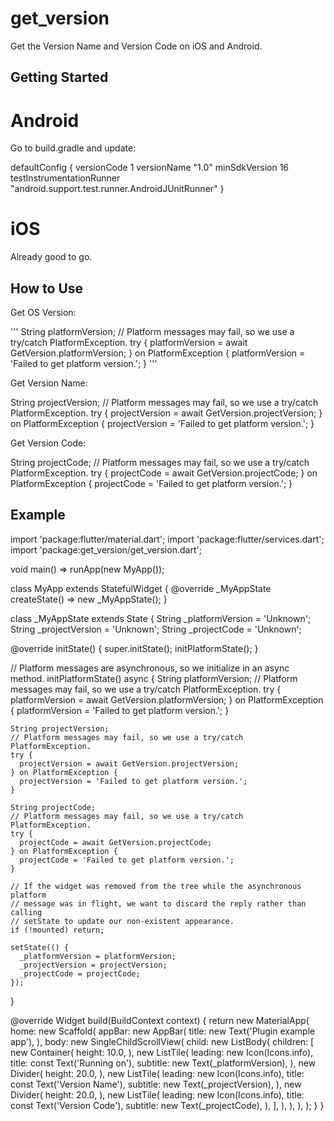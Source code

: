 # get_version

Get the Version Name and Version Code on iOS and Android.

## Getting Started

# Android

Go to build.gradle and update:

 defaultConfig {
        versionCode 1
        versionName "1.0"
        minSdkVersion 16
        testInstrumentationRunner "android.support.test.runner.AndroidJUnitRunner"
    }

# iOS

Already good to go.

## How to Use

Get OS Version:

'''
String platformVersion;
    // Platform messages may fail, so we use a try/catch PlatformException.
    try {
      platformVersion = await GetVersion.platformVersion;
    } on PlatformException {
      platformVersion = 'Failed to get platform version.';
    }
'''

Get Version Name:

String projectVersion;
    // Platform messages may fail, so we use a try/catch PlatformException.
    try {
      projectVersion = await GetVersion.projectVersion;
    } on PlatformException {
      projectVersion = 'Failed to get platform version.';
    }

Get Version Code:

 String projectCode;
    // Platform messages may fail, so we use a try/catch PlatformException.
    try {
      projectCode = await GetVersion.projectCode;
    } on PlatformException {
      projectCode = 'Failed to get platform version.';
    }

    
## Example

import 'package:flutter/material.dart';
import 'package:flutter/services.dart';
import 'package:get_version/get_version.dart';

void main() => runApp(new MyApp());

class MyApp extends StatefulWidget {
  @override
  _MyAppState createState() => new _MyAppState();
}

class _MyAppState extends State<MyApp> {
  String _platformVersion = 'Unknown';
  String _projectVersion = 'Unknown';
  String _projectCode = 'Unknown';

  @override
  initState() {
    super.initState();
    initPlatformState();
  }

  // Platform messages are asynchronous, so we initialize in an async method.
  initPlatformState() async {
    String platformVersion;
    // Platform messages may fail, so we use a try/catch PlatformException.
    try {
      platformVersion = await GetVersion.platformVersion;
    } on PlatformException {
      platformVersion = 'Failed to get platform version.';
    }

    String projectVersion;
    // Platform messages may fail, so we use a try/catch PlatformException.
    try {
      projectVersion = await GetVersion.projectVersion;
    } on PlatformException {
      projectVersion = 'Failed to get platform version.';
    }

    String projectCode;
    // Platform messages may fail, so we use a try/catch PlatformException.
    try {
      projectCode = await GetVersion.projectCode;
    } on PlatformException {
      projectCode = 'Failed to get platform version.';
    }

    // If the widget was removed from the tree while the asynchronous platform
    // message was in flight, we want to discard the reply rather than calling
    // setState to update our non-existent appearance.
    if (!mounted) return;

    setState(() {
      _platformVersion = platformVersion;
      _projectVersion = projectVersion;
      _projectCode = projectCode;
    });
  }

  

  @override
  Widget build(BuildContext context) {
    return new MaterialApp(
      home: new Scaffold(
        appBar: new AppBar(
          title: new Text('Plugin example app'),
        ),
        body: new SingleChildScrollView(
          child: new ListBody(
            children: <Widget>[
              new Container(
                height: 10.0,
              ),
              new ListTile(
                leading: new Icon(Icons.info),
                title: const Text('Running on'),
                subtitle: new Text(_platformVersion),
              ),
              new Divider(
                height: 20.0,
              ),
               new ListTile(
                leading: new Icon(Icons.info),
                title: const Text('Version Name'),
                subtitle: new Text(_projectVersion),
              ),
              new Divider(
                height: 20.0,
              ),
              new ListTile(
                leading: new Icon(Icons.info),
                title: const Text('Version Code'),
                subtitle: new Text(_projectCode),
              ),
            ],
          ),
        ),
      ),
    );
  }
}


